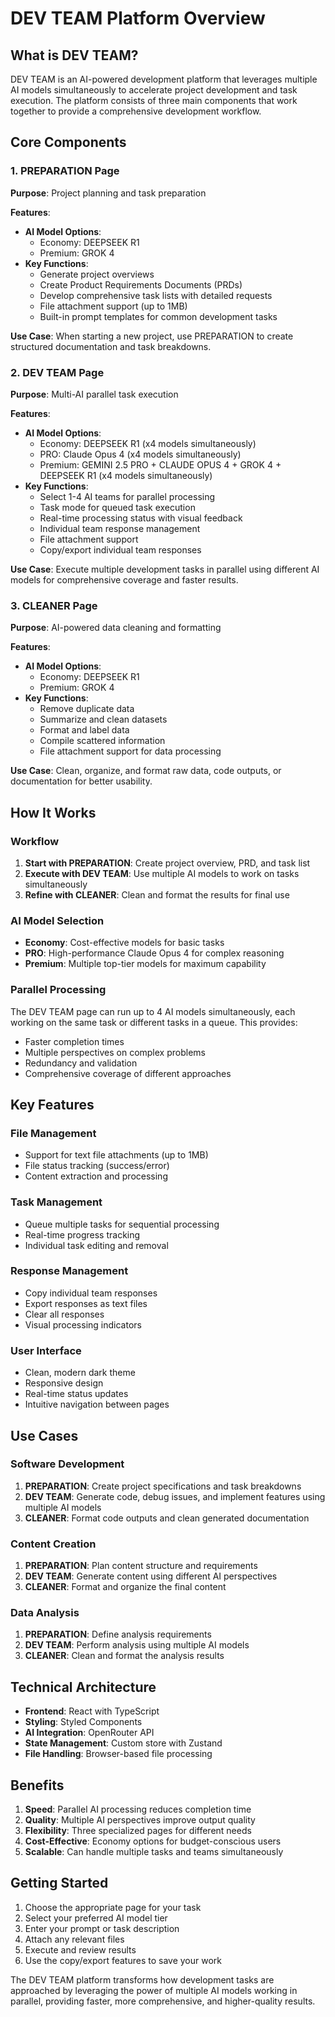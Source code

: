 # DEV TEAM Platform Overview

## What is DEV TEAM?

DEV TEAM is an AI-powered development platform that leverages multiple AI models simultaneously to accelerate project development and task execution. The platform consists of three main components that work together to provide a comprehensive development workflow.

## Core Components

### 1. PREPARATION Page
**Purpose**: Project planning and task preparation

**Features**:
- **AI Model Options**: 
  - Economy: DEEPSEEK R1
  - Premium: GROK 4
- **Key Functions**:
  - Generate project overviews
  - Create Product Requirements Documents (PRDs)
  - Develop comprehensive task lists with detailed requests
  - File attachment support (up to 1MB)
  - Built-in prompt templates for common development tasks

**Use Case**: When starting a new project, use PREPARATION to create structured documentation and task breakdowns.

### 2. DEV TEAM Page
**Purpose**: Multi-AI parallel task execution

**Features**:
- **AI Model Options**:
  - Economy: DEEPSEEK R1 (x4 models simultaneously)
  - PRO: Claude Opus 4 (x4 models simultaneously)
  - Premium: GEMINI 2.5 PRO + CLAUDE OPUS 4 + GROK 4 + DEEPSEEK R1 (x4 models simultaneously)
- **Key Functions**:
  - Select 1-4 AI teams for parallel processing
  - Task mode for queued task execution
  - Real-time processing status with visual feedback
  - Individual team response management
  - File attachment support
  - Copy/export individual team responses

**Use Case**: Execute multiple development tasks in parallel using different AI models for comprehensive coverage and faster results.

### 3. CLEANER Page
**Purpose**: AI-powered data cleaning and formatting

**Features**:
- **AI Model Options**:
  - Economy: DEEPSEEK R1
  - Premium: GROK 4
- **Key Functions**:
  - Remove duplicate data
  - Summarize and clean datasets
  - Format and label data
  - Compile scattered information
  - File attachment support for data processing

**Use Case**: Clean, organize, and format raw data, code outputs, or documentation for better usability.

## How It Works

### Workflow
1. **Start with PREPARATION**: Create project overview, PRD, and task list
2. **Execute with DEV TEAM**: Use multiple AI models to work on tasks simultaneously
3. **Refine with CLEANER**: Clean and format the results for final use

### AI Model Selection
- **Economy**: Cost-effective models for basic tasks
- **PRO**: High-performance Claude Opus 4 for complex reasoning
- **Premium**: Multiple top-tier models for maximum capability

### Parallel Processing
The DEV TEAM page can run up to 4 AI models simultaneously, each working on the same task or different tasks in a queue. This provides:
- Faster completion times
- Multiple perspectives on complex problems
- Redundancy and validation
- Comprehensive coverage of different approaches

## Key Features

### File Management
- Support for text file attachments (up to 1MB)
- File status tracking (success/error)
- Content extraction and processing

### Task Management
- Queue multiple tasks for sequential processing
- Real-time progress tracking
- Individual task editing and removal

### Response Management
- Copy individual team responses
- Export responses as text files
- Clear all responses
- Visual processing indicators

### User Interface
- Clean, modern dark theme
- Responsive design
- Real-time status updates
- Intuitive navigation between pages

## Use Cases

### Software Development
1. **PREPARATION**: Create project specifications and task breakdowns
2. **DEV TEAM**: Generate code, debug issues, and implement features using multiple AI models
3. **CLEANER**: Format code outputs and clean generated documentation

### Content Creation
1. **PREPARATION**: Plan content structure and requirements
2. **DEV TEAM**: Generate content using different AI perspectives
3. **CLEANER**: Format and organize the final content

### Data Analysis
1. **PREPARATION**: Define analysis requirements
2. **DEV TEAM**: Perform analysis using multiple AI models
3. **CLEANER**: Clean and format the analysis results

## Technical Architecture

- **Frontend**: React with TypeScript
- **Styling**: Styled Components
- **AI Integration**: OpenRouter API
- **State Management**: Custom store with Zustand
- **File Handling**: Browser-based file processing

## Benefits

1. **Speed**: Parallel AI processing reduces completion time
2. **Quality**: Multiple AI perspectives improve output quality
3. **Flexibility**: Three specialized pages for different needs
4. **Cost-Effective**: Economy options for budget-conscious users
5. **Scalable**: Can handle multiple tasks and teams simultaneously

## Getting Started

1. Choose the appropriate page for your task
2. Select your preferred AI model tier
3. Enter your prompt or task description
4. Attach any relevant files
5. Execute and review results
6. Use the copy/export features to save your work

The DEV TEAM platform transforms how development tasks are approached by leveraging the power of multiple AI models working in parallel, providing faster, more comprehensive, and higher-quality results. 